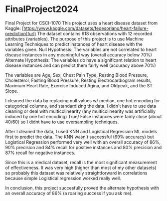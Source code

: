 # FinalProject2024
Final Project for CSCI-1070
This project uses a heart disease dataset from Kaggle: [https://www.kaggle.com/datasets/fedesoriano/heart-failure-prediction](url)
The dataset contains 918 observations with 12 recorded attributes (variables).
The purpose of this project is to use Machine Learning Techniques to predict instances of heart disease with the variables given. 
Null Hypothesis: The variables are not correlated to heart disease instances in any meaningful way (overall accuracy below 70%)
Alternate Hypothesis: The variables do have a significant relation to heart disease instances and can predict them fairly well (accuracy above 70%)

The variables are Age, Sex, Chest Pain Type, Resting Blood Pressure, Cholesterol, Fasting Blood Pressure, Resting Electrocardiogram results, Maximum Heart Rate, Exercise Induced Agina, and Oldpeak, and the ST Slope.


I cleaned the data by replacing null values w/ median, one hot encoding for categorical columns, and standardizing the data. I didn't have to use data cleaning or deal with multicolinearity (any multicolinearity was artificiallly induced by one hot encoding) True/ False instances were fairly close (about 40/60) so I didnt have to use oversampling techniques.

After I cleaned the data, I used KNN and Logistical Regression ML models first to predict the data. The KNN wasn't successful (69% accuracy) but Logistical Regression performed very well with an overall accuracy of 86%, 90% precision and 84% recall for positive instances and 80% precision and 87% recall for negative instances.

Since this is a medical dataset, recall is the most significant measurement of effectiveness. It was very high (higher than most of my other datasets) so probably this dataset was relatively straightforward in correlations because simple Logistical regression worked really well.

In conclusion, this project succesfully proved the alternate hypothesis with an overall accuracy of 86% (a roaring success if you ask me).
